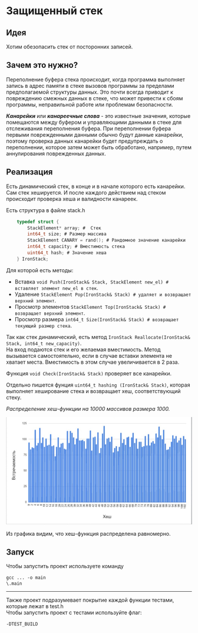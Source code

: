 # Защищенный стек
## Идея
Хотим обезопасить стек от посторонних записей.

## Зачем это нужно?
Переполнение буфера стека происходит, когда программа выполняет запись в адрес памяти в стеке вызовов программы за пределами предполагаемой структуры данных. Это почти всегда приводит к повреждению смежных данных в стеке, что может привести к сбоям программы, неправильной работе или проблемам безопасности.

___Канарейки___ или ___канареечные слова___ - это известные значения, которые помещаются между буфером и управляющими данными в стеке для отслеживания переполнения буфера. При переполнении буфера первыми поврежденными данными обычно будут данные канарейки, поэтому проверка данных канарейки будет предупреждать о переполнении, которое затем может быть обработано, например, путем аннулирования поврежденных данных.

## Реализация
Есть динамический стек, в конце и в начале которого есть канарейки. Сам стек хешируется. 
И после каждого действием над стеком происходит проверка хеша и валидности канареек.

Есть структура в файле stack.h
```C
    typedef struct {
        StackElement* array; #  Стек
        int64_t size; # Размер массива
        StackElement CANARY = rand(); # Рандомное значение канарейки
        int64_t capacity; # Вместимость стека
        uint64_t hash; # Значение хеша
    } IronStack;
```
Для которой есть методы:
- Вставка ```void Push(IronStack& Stack, StackElement new_el) # вставляет элемент new_el в стек```.
- Удаление ```StackElement Pop(IronStack& Stack) # удаляет и возвращает верхний элемент```.
- Просмотр элементов ```StackElement Top(IronStack& Stack) # возвращает верхний элемент```.
- Просмотр размера ```int64_t Size(IronStack& Stack) # возвращает текующий размер стека```.

Так как стек динамический, есть метод ```IronStack Reallocate(IronStack& Stack, int64_t new_capacity)```. \
На вход подаются стек и его желаемая вместимость. Метод вызывается самостоятельно, если в случае вставки элемента не хватает места. Вместимость в этом случае увеличивается в 2 раза. 

Функция ```void Check(IronStack& Stack)``` проверяет все канарейки.

Отдельно пишется фунция ```uint64_t hashing (IronStack& Stack)```, которая выполняет хеширование стека и возвращает хеш, соответствующий стеку.

_Распределение хеш-функции на 10000 массивов размера 1000._

![Hash Graph](https://github.com/KristinaKulabuhova/IronStack/blob/master/pictures/hash.jpg)

Из графика видим, что хеш-функция распределена равномерно.

## Запуск
Чтобы запустить проект используете команду
```
gcc ... -o main
\.main
```
___
Также проект подразумевает покрытие каждой функции тестами, которые лежат в test.h\
Чтобы запустить проект с тестами используйте флаг:
```
-DTEST_BUILD
```
